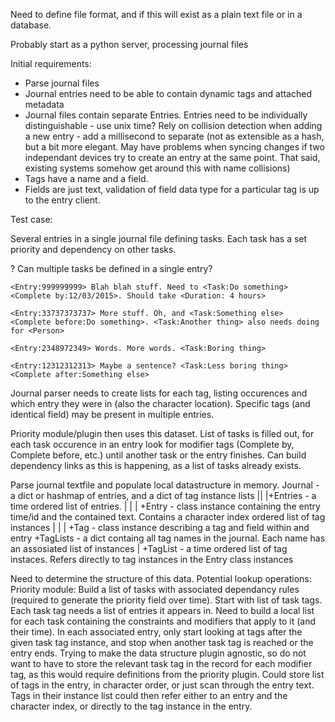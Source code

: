Need to define file format, and if this will exist as a plain text file or in a database.

Probably start as a python server, processing journal files

Initial requirements:

- Parse journal files
- Journal entries need to be able to contain dynamic tags and attached metadata
 - Journal files contain separate Entries. Entries need to be individually distinguishable - use unix time? Rely on collision detection when adding a new entry - add a millisecond to separate (not as extensible as a hash, but a bit more elegant. May have problems when syncing changes if two independant devices try to create an entry at the same point. That said, existing systems somehow get around this with name collisions)
- Tags have a name and a field.
- Fields are just text, validation of field data type for a particular tag is up to the entry client.


Test case:

Several entries in a single journal file defining tasks. Each task has a set priority and dependency on other tasks.

? Can multiple tasks be defined in a single entry?


    <Entry:999999999> Blah blah stuff. Need to <Task:Do something> <Complete by:12/03/2015>. Should take <Duration: 4 hours>
    
    <Entry:33737373737> More stuff. Oh, and <Task:Something else> <Complete before:Do something>. <Task:Another thing> also needs doing for <Person>
    
    <Entry:2348972349> Words. More words. <Task:Boring thing> 
    
    <Entry:12312312313> Maybe a sentence? <Task:Less boring thing> <Complete after:Something else>
    
    
Journal parser needs to create lists for each tag, listing occurences and which entry they were in (also the character location). Specific tags (and identical field) may be present in multiple entries.

Priority module/plugin then uses this dataset. List of tasks is filled out, for each task occurence in an entry look for modifier tags (Complete by, Complete before, etc.) until another task or the entry finishes. Can build dependency links as this is happening, as a list of tasks already exists.




Parse journal textfile and populate local datastructure in memory.
Journal - a dict or hashmap of entries, and a dict of tag instance lists
||
|+Entries - a time ordered list of entries.
|  |
|  +Entry - class instance containing the entry time/id and the contained text. Contains a character index ordered list of tag instances
|  |
|  +Tag - class instance describing a tag and field within and entry
+TagLists - a dict containg all tag names in the journal. Each name has an assosiated list of instances
 |
 +TagList - a time ordered list of tag instaces. Refers directly to tag instances in the Entry class instances

Need to determine the structure of this data. Potential lookup operations:
Priority module:
Build a list of tasks with associated dependancy rules (required to generate the priority field over time). Start with list of task tags. Each task tag needs a list of entries it appears in. Need to build a local list for each task containing the constraints and modifiers that apply to it (and their time). In each associated entry, only start looking at tags after the given task tag instance, and stop when another task tag is reached or the entry ends.
Trying to make the data structure plugin agnostic, so do not want to have to store the relevant task tag in the record for each modifier tag, as this would require definitions from the priority plugin.
Could store list of tags in the entry, in character order, or just scan through the entry text. Tags in their instance list could then refer either to an entry and the character index, or directly to the tag instance in the entry.




